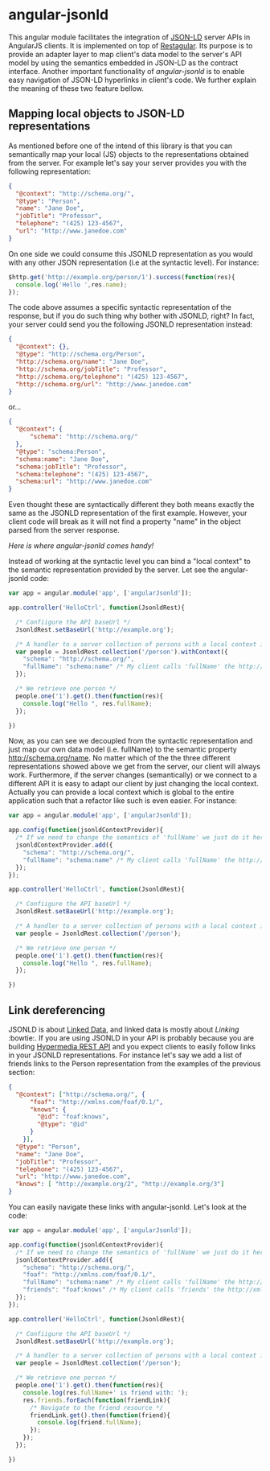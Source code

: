 # angular-jsonld
This angular module facilitates the integration of [JSON-LD](http://json-ld.org) server APIs in AngularJS clients. It is implemented on top of [Restagular](https://github.com/mgonto/restangular). Its purpose is to provide an adapter layer to map client's data model to the server's API model by using the semantics embedded in JSON-LD as the contract interface. Another important
functionality of *angular-jsonld* is to enable easy navigation of JSON-LD hyperlinks in client's code. We further explain the meaning of these two feature bellow.


## Mapping local objects to JSON-LD representations
As mentioned before one of the intend of this library is that you can semantically map your local (JS) objects to the representations obtained from the server. For example let's say your server provides you with the following representation:

```json
{
  "@context": "http://schema.org/",
  "@type": "Person",
  "name": "Jane Doe",
  "jobTitle": "Professor",
  "telephone": "(425) 123-4567",
  "url": "http://www.janedoe.com"
}
```
On one side we could consume this JSONLD representation as you would with any other JSON representation (i.e at the syntactic level). For instance:

```javascript
$http.get('http://example.org/person/1').success(function(res){
  console.log('Hello ',res.name);
});
```

The code above assumes a specific syntactic representation of the response, but if you do such thing why bother with JSONLD, right? In fact, your server could send you the following JSONLD representation instead:
```json
{
  "@context": {},
  "@type": "http://schema.org/Person",
  "http://schema.org/name": "Jane Doe",
  "http://schema.org/jobTitle": "Professor",
  "http://schema.org/telephone": "(425) 123-4567",
  "http://schema.org/url": "http://www.janedoe.com"
}
```
or...
```json
{
  "@context": {
      "schema": "http://schema.org/"
  },
  "@type": "schema:Person",
  "schema:name": "Jane Doe",
  "schema:jobTitle": "Professor",
  "schema:telephone": "(425) 123-4567",
  "schema:url": "http://www.janedoe.com"
}
```

Even thought these are syntactically different they both means exactly the same as the JSONLD representation of the first example. However, your client code will break as it will not find a property "name" in the object parsed from the server response.

*Here is where angular-jsonld comes handy!*

Instead of working at the syntactic level you can bind a "local context" to the semantic representation provided by the server. Let see the angular-jsonld code:

```javascript
var app = angular.module('app', ['angularJsonld']);

app.controller('HelloCtrl', function(JsonldRest){

  /* Confiigure the API baseUrl */
  JsonldRest.setBaseUrl('http://example.org');

  /* A handler to a server collection of persons with a local context interpretation */
  var people = JsonldRest.collection('/person').withContext({
    "schema": "http://schema.org/",
    "fullName": "schema:name" /* My client calls 'fullName' the http://schema.org/name property*/ property */
  });

  /* We retrieve one person */
  people.one('1').get().then(function(res){
    console.log("Hello ", res.fullName);
  });

})
```

Now, as you can see we decoupled from the syntactic representation and just map our own data model (i.e. fullName) to the semantic property http://schema.org/name. No matter which of the the three different representations showed above we get from the server, our client will always work. Furthermore, if the server changes (semantically) or we connect to a different API it is easy to adapt our client by just changing the local context. Actually you can provide a local context which is global to the entire application such that a refactor like such is even easier. For instance:

```javascript
var app = angular.module('app', ['angularJsonld']);

app.config(function(jsonldContextProvider){
  /* If we need to change the semantics of 'fullName' we just do it here for the entire application */
  jsonldContextProvider.add({
    "schema": "http://schema.org/",
    "fullName": "schema:name" /* My client calls 'fullName' the http://schema.org/name property*/
  });
});

app.controller('HelloCtrl', function(JsonldRest){

  /* Confiigure the API baseUrl */
  JsonldRest.setBaseUrl('http://example.org');

  /* A handler to a server collection of persons with a local context interpretation */
  var people = JsonldRest.collection('/person');

  /* We retrieve one person */
  people.one('1').get().then(function(res){
    console.log("Hello ", res.fullName);
  });

})
```

## Link dereferencing
JSONLD is about [Linked Data](http://linkeddata.org), and linked data is mostly about *Linking* :bowtie:. If you are using JSONLD in your API is probably because you are building [Hypermedia REST API](http://www.blueprintforge.com/blog/2012/01/01/a-short-explanation-of-hypermedia-controls-in-restful-services/) and you expect clients to easily follow links in your JSONLD representations. For instance let's say we add a list of friends links to the Person representation from the examples of the previous section:

```json
{
  "@context": ["http://schema.org/", {
      "foaf": "http://xmlns.com/foaf/0.1/",
      "knows": {
        "@id": "foaf:knows",
        "@type": "@id"
      }
    }],
  "@type": "Person",
  "name": "Jane Doe",
  "jobTitle": "Professor",
  "telephone": "(425) 123-4567",
  "url": "http://www.janedoe.com",
  "knows": [ "http://example.org/2", "http://example.org/3"]
}
```
You can easily navigate these links with angular-jsonld. Let's look at the code:

```javascript
var app = angular.module('app', ['angularJsonld']);

app.config(function(jsonldContextProvider){
  /* If we need to change the semantics of 'fullName' we just do it here for the entire application */
  jsonldContextProvider.add({
    "schema": "http://schema.org/",
    "foaf": "http://xmlns.com/foaf/0.1/",
    "fullName": "schema:name" /* My client calls 'fullName' the http://schema.org/name property */
    "friends": "foaf:knows" /* My client calls 'friends' the http://xmlns.com/foaf/0.1/knows property */
  });
});

app.controller('HelloCtrl', function(JsonldRest){

  /* Confiigure the API baseUrl */
  JsonldRest.setBaseUrl('http://example.org');

  /* A handler to a server collection of persons with a local context interpretation */
  var people = JsonldRest.collection('/person');

  /* We retrieve one person */
  people.one('1').get().then(function(res){
    console.log(res.fullName+' is friend with: ');
    res.friends.forEach(function(friendLink){
      /* Navigate to the friend resource */
      friendLink.get().then(function(friend){
        console.log(friend.fullName);
      });
    });
  });

})
```
